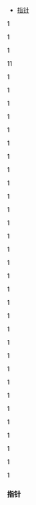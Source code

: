 - [指针](#指针)

1

1

1

11

1



1

1

1

1

1

1

1

1

1

1

1

1

1

1

1

1

1

1

1

1

1

1

1

1

1

1

1

1

1

1

### 指针

